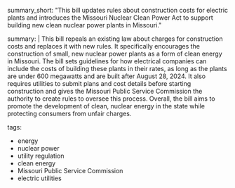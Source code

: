 summary_short: "This bill updates rules about construction costs for electric plants and introduces the Missouri Nuclear Clean Power Act to support building new clean nuclear power plants in Missouri."
  
summary: |
  This bill repeals an existing law about charges for construction costs and replaces it with new rules. It specifically encourages the construction of small, new nuclear power plants as a form of clean energy in Missouri. The bill sets guidelines for how electrical companies can include the costs of building these plants in their rates, as long as the plants are under 600 megawatts and are built after August 28, 2024. It also requires utilities to submit plans and cost details before starting construction and gives the Missouri Public Service Commission the authority to create rules to oversee this process. Overall, the bill aims to promote the development of clean, nuclear energy in the state while protecting consumers from unfair charges.

tags:
  - energy
  - nuclear power
  - utility regulation
  - clean energy
  - Missouri Public Service Commission
  - electric utilities
